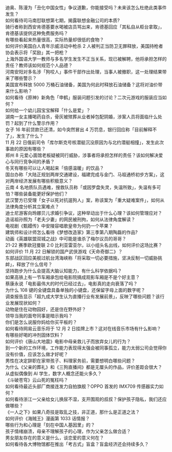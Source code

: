 迪奥、陈漫为「丑化中国女性」争议道歉，你能接受吗？未来该怎么杜绝此类事件发生？  
如何看待司马南怼联想第七期，揭露联想金融公司的本质?  
骑行者称到西安肯德基要水喝被店员骂出来，肯德基回应「其私自从柜台拿取」，肯德基该提供这种免费服务吗？  
有哪些看起来热量很高，实际热量却很低的食物？  
如何评价美国白人青年示威活动中枪杀 2 人被判正当防卫无罪释放，美国持枪者协会表示将「奖励」其一把枪？  
上海外国语大学一教师与多名学生发生不正当关系，现已被解聘，他将承担怎样的责任？教师该如何规范个人品德？  
河南安阳对多名涉「狗咬人」事件干部作出处理，当事人被撤职，这一处理结果带来了哪些警示？  
美国宣布释放 5000 万桶石油储备，美国为何此时释放石油储备？这将对油价带来什么影响？  
如何看待《原神》新角色「申鹤」服装问题引发的讨论？二次元游戏的服装应当如何？  
如何给一个幼儿园宝宝解释「什么是爱」？  
湖南一女主播喝药自杀，骨灰被殡葬从业者掉包配阴婚，涉案人员将面临什么处罚？起到了什么警示作用？  
女子 16 年前贷款已还清，如今突然冒出 4 万罚息，银行回应称「目前解释不了」，发生了什么？  
11 月 22 日俄前司令「库尔斯克号核潜艇沉没原因为与北约潜艇相撞」，发生此次事故的原因有哪些？  
郑州 8 元爱心面馆老板疑被同行威胁，涉事者将承担怎样的责任？该如何解决爱心与同行竞争间的矛盾？  
冬天有哪些可以让人喝起来「倍感温暖」的饮品？  
国台办称「大陆正规划两岸交通建设，福建完成与金门、马祖通桥初步方案」，这对两岸经济发展有哪些积极意义？  
云南 4 名地质队员遇难，搜救队员称「或因罗盘失灵，失温所致」，失温有多可怕？哪些装备能更好保护他们？  
武汉警方已受理「女子以死对抗遛狗人」案，称该案为「重大疑难案件」，如何从法律角度分析其立案难点？  
迪士尼游客向玲娜贝儿求婚引争议，这种举动出于什么心理？该如何管理应对？  
造谣祖孙照为「老夫少妻」的网民被刑拘，如何从法律角度解读？  
电视剧《甄嬛传》中安陵容唱歌皇帝为何扔一个苹果？  
建筑师和设计师怎么看待《梦想改造家》第三季第八期陶磊的作品?  
动画《英雄联盟双城之战》中可能是谁杀了梅尔议员的哥哥？  
21-22 赛季欧冠曼联 2:0 比利亚雷亚尔，以小组头名出线，如何评价这场比赛？  
如何评价 11 月 22 日解锁的国产武侠游戏《天命奇御二》？  
东部战区回应美舰过航台湾海峡称「将采取一切必要措施，坚决反制一切威胁挑衅」，释放了什么信号？  
坚持跑步为什么会提高大脑认知能力，有什么科学依据吗？  
如果高铁上有一节车厢承包给电影院搞成观影车厢是不是个好主意？  
蔡康永说「电影最伟大的时代已经过去」，电影真的走向衰落了吗？  
为什么 108 键的全键盘具备单独的小键盘，还保留字母上面的数字呢？  
调查报告显示「超九成大学生认为直播行业有发展前景」，反映了哪些问题？该行业发展现状如何？  
动物是住在动物园好，还是住在野外好？  
领导当我的面夸同事是暗示我吗？  
你们是怎么说服你妈给你买平板的？  
如何看待网易云音乐将于 12 月 2 日挂牌上市？这对在线音乐市场有什么影响？  
有哪些好喝的冲剂固体饮料？  
如何评价《唐山大地震》电影中母亲救儿子而放弃女儿的行为？  
到一个新的工作环境，工作能力表现得太强会被同事孤立，能力太弱公司会觉得你没有价值，应该怎么做才好呢？  
男性在决定辞职在家带孩子、料理家务前，需要想明白哪些问题？  
为什么《父亲的葬礼》和《三狗直播间》都是无厘头的作品，评价差距会很大？  
从虚拟偶像到 AI 学生，数字人概念还能火多久？  
《斗破苍穹》云山死的冤枉吗？  
如何看待最近头部厂商接连发力自拍旗舰？OPPO 首发的 IMX709 传感器实力如何？  
如何看待浙江一父亲给女儿换尿不湿，支开围观的叔叔？保护孩子隐私，我们还应做哪些？  
《一人之下》如果八奇技是取乱之技，非正道，那什么是正道之法？  
如何评价《海贼王》漫画第 1033 话情报？  
哪些行为和心理是「刻在中国人基因里」的？  
孩子情绪崩溃，母亲不理解孩子的心理，作为父亲怎么做合适？  
男女朋友存在的意义是什么，谈恋爱的意义何在？  
如何看待各大博物馆都在推出「考古式」盲盒？盲盒经济还会持续多久？  
